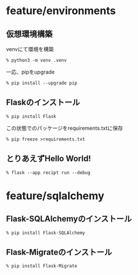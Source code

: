 # feature/environments
## 仮想環境構築
venvにて環境を構築  
```
% python3 -m venv .venv
```
一応、pipをupgrade
```
% pip install --upgrade pip
```

## Flaskのインストール
```
% pip install Flask
```
この状態でのパッケージをrequirements.txtに保存
```
% pip freeze >requirements.txt
```

## とりあえずHello World!
```
% flask --app recipt run --debug
```
# feature/sqlalchemy
## Flask-SQLAlchemyのインストール
```
% pip install Flask-SQLAlchemy
```
## Flask-Migrateのインストール
```
% pip install Flask-Migrate
```